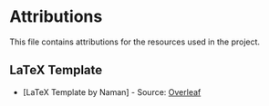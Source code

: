 # Attributions

This file contains attributions for the resources used in the project.

## LaTeX Template

- [LaTeX Template by Naman] - Source: [Overleaf](https://www.overleaf.com/latex/templates/naman-cv/jqvyjpxhcxyg)
